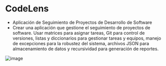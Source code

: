 # CodeLens

- Aplicación de Seguimiento de Proyectos de Desarrollo de Software
- Crear una aplicación que gestione el seguimiento de proyectos de software. Usar 
matrices para asignar tareas, Git para control de versiones, listas y diccionarios 
para gestionar tareas y equipos, manejo de excepciones para la robustez del 
sistema, archivos JSON para almacenamiento de datos y recursividad para 
generación de reportes.

![image](https://github.com/user-attachments/assets/f6f1aed6-5fc8-4e86-828d-565558c92a74)
